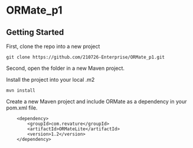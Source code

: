 # ORMate_p1

## Getting Started

First, clone the repo into a new project

`git clone https://github.com/210726-Enterprise/ORMate_p1.git`

Second, open the folder in a new Maven project.

Install the project into your local .m2

`mvn install`

Create a new Maven project and include ORMate as a dependency in your pom.xml file.

        <dependency>
            <groupId>com.revature</groupId>
            <artifactId>ORMateLite</artifactId>
            <version>1.2</version>
        </dependency>
